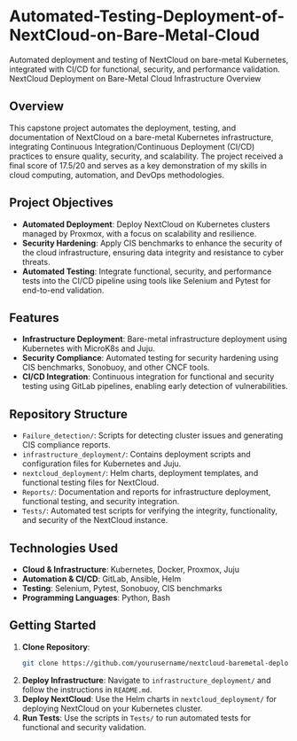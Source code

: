 # Automated-Testing-Deployment-of-NextCloud-on-Bare-Metal-Cloud
Automated deployment and testing of NextCloud on bare-metal Kubernetes, integrated with CI/CD for functional, security, and performance validation.
NextCloud Deployment on Bare-Metal Cloud Infrastructure
Overview

   ## Overview
This capstone project automates the deployment, testing, and documentation of NextCloud on a bare-metal Kubernetes infrastructure, integrating Continuous Integration/Continuous Deployment (CI/CD) practices to ensure quality, security, and scalability. The project received a final score of 17.5/20 and serves as a key demonstration of my skills in cloud computing, automation, and DevOps methodologies.

## Project Objectives
- **Automated Deployment**: Deploy NextCloud on Kubernetes clusters managed by Proxmox, with a focus on scalability and resilience.
- **Security Hardening**: Apply CIS benchmarks to enhance the security of the cloud infrastructure, ensuring data integrity and resistance to cyber threats.
- **Automated Testing**: Integrate functional, security, and performance tests into the CI/CD pipeline using tools like Selenium and Pytest for end-to-end validation.

## Features
- **Infrastructure Deployment**: Bare-metal infrastructure deployment using Kubernetes with MicroK8s and Juju.
- **Security Compliance**: Automated testing for security hardening using CIS benchmarks, Sonobuoy, and other CNCF tools.
- **CI/CD Integration**: Continuous integration for functional and security testing using GitLab pipelines, enabling early detection of vulnerabilities.

## Repository Structure
- `Failure_detection/`: Scripts for detecting cluster issues and generating CIS compliance reports.
- `infrastructure_deployment/`: Contains deployment scripts and configuration files for Kubernetes and Juju.
- `nextcloud_deployment/`: Helm charts, deployment templates, and functional testing files for NextCloud.
- `Reports/`: Documentation and reports for infrastructure deployment, functional testing, and security integration.
- `Tests/`: Automated test scripts for verifying the integrity, functionality, and security of the NextCloud instance.

## Technologies Used
- **Cloud & Infrastructure**: Kubernetes, Docker, Proxmox, Juju
- **Automation & CI/CD**: GitLab, Ansible, Helm
- **Testing**: Selenium, Pytest, Sonobuoy, CIS benchmarks
- **Programming Languages**: Python, Bash

## Getting Started
1. **Clone Repository**: 
    ```sh
    git clone https://github.com/yourusername/nextcloud-baremetal-deployment.git
    ```
2. **Deploy Infrastructure**: Navigate to `infrastructure_deployment/` and follow the instructions in `README.md`.
3. **Deploy NextCloud**: Use the Helm charts in `nextcloud_deployment/` for deploying NextCloud on your Kubernetes cluster.
4. **Run Tests**: Use the scripts in `Tests/` to run automated tests for functional and security validation.
